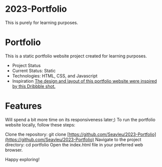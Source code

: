 # 2023-Portfolio
This is purely for learning purposes.

# Portfolio
This is a static portfolio website project created for learning purposes.

- Project Status
- Current Status: Static
- Technologies: HTML, CSS, and Javascript
- Inspiration
[The design and layout of this portfolio website were inspired by this Dribbble shot.](https://dribbble.com/shots/16957533-Eraf-Portfolio-Website
)

# Features
Will spend a bit more time on its responsiveness later;)
To run the portfolio website locally, follow these steps:

Clone the repository: git clone [https://github.com/Seavleu/2023-Portfolio](https://github.com/Seavleu/2023-Portfolio)
Navigate to the project directory: cd portfolio
Open the index.html file in your preferred web browser.

Happy exploring!
